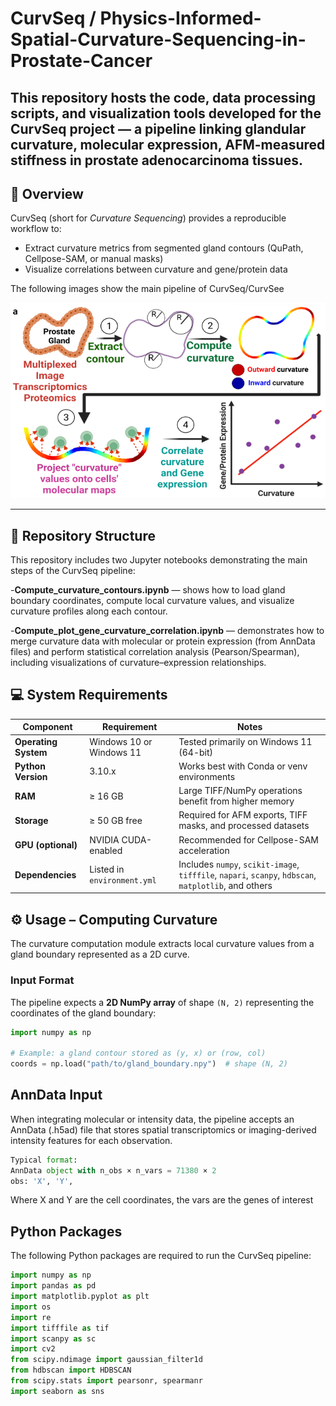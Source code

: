 # CurvSeq / Physics-Informed-Spatial-Curvature-Sequencing-in-Prostate-Cancer

This repository hosts the code, data processing scripts, and visualization tools developed for the **CurvSeq** project — a pipeline linking **glandular curvature**, **molecular expression**, **AFM-measured stiffness** in prostate adenocarcinoma tissues.
---

## 🔬 Overview

CurvSeq (short for *Curvature Sequencing*) provides a reproducible workflow to:
- Extract curvature metrics from segmented gland contours (QuPath, Cellpose-SAM, or manual masks)
- Visualize correlations between curvature and gene/protein data

The following images show the main pipeline of CurvSeq/CurvSee

![Alt text](pictures/Manusctipt_Figures_CurvSeq_up.png)



---

## 📁 Repository Structure
This repository includes two Jupyter notebooks demonstrating the main steps of the CurvSeq pipeline:

-**Compute_curvature_contours.ipynb** — shows how to load gland boundary coordinates, compute local curvature values, and visualize curvature profiles along each contour.

-**Compute_plot_gene_curvature_correlation.ipynb** — demonstrates how to merge curvature data with molecular or protein expression (from AnnData files) and perform statistical correlation analysis (Pearson/Spearman), including visualizations of curvature–expression relationships.

## 💻 System Requirements

| Component | Requirement | Notes |
|------------|--------------|-------|
| **Operating System** | Windows 10 or Windows 11 | Tested primarily on Windows 11 (64-bit) |
| **Python Version** | 3.10.x | Works best with Conda or venv environments |
| **RAM** | ≥ 16 GB | Large TIFF/NumPy operations benefit from higher memory |
| **Storage** | ≥ 50 GB free | Required for AFM exports, TIFF masks, and processed datasets |
| **GPU (optional)** | NVIDIA CUDA-enabled | Recommended for Cellpose-SAM acceleration |
|  **Dependencies** | Listed in `environment.yml` | Includes `numpy`, `scikit-image`, `tifffile`, `napari`, `scanpy`, `hdbscan`, `matplotlib`, and others |

## ⚙️ Usage – Computing Curvature

The curvature computation module extracts local curvature values from a gland boundary represented as a 2D curve.

### Input Format
The pipeline expects a **2D NumPy array** of shape `(N, 2)` representing the coordinates of the gland boundary:
```python
import numpy as np

# Example: a gland contour stored as (y, x) or (row, col)
coords = np.load("path/to/gland_boundary.npy")  # shape (N, 2)
```
## AnnData Input
When integrating molecular or intensity data, the pipeline accepts an AnnData (.h5ad) file that stores spatial transcriptomics or imaging-derived intensity features for each observation.

```python
Typical format:
AnnData object with n_obs × n_vars = 71380 × 2
obs: 'X', 'Y',
```
Where X and Y are the cell coordinates, the vars are the genes of interest


## Python Packages

The following Python packages are required to run the CurvSeq pipeline:

```python
import numpy as np
import pandas as pd
import matplotlib.pyplot as plt
import os
import re
import tifffile as tif
import scanpy as sc
import cv2
from scipy.ndimage import gaussian_filter1d
from hdbscan import HDBSCAN
from scipy.stats import pearsonr, spearmanr
import seaborn as sns


